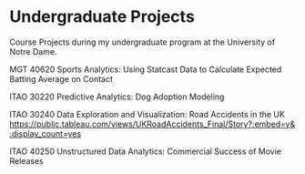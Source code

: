# Undergraduate Projects
Course Projects during my undergraduate program at the University of Notre Dame.

MGT 40620 Sports Analytics: Using Statcast Data to Calculate Expected Batting Average on Contact

ITAO 30220 Predictive Analytics: Dog Adoption Modeling

ITAO 30240 Data Exploration and Visualization: Road Accidents in the UK
<https://public.tableau.com/views/UKRoadAccidents_Final/Story?:embed=y&:display_count=yes>

ITAO 40250 Unstructured Data Analytics: Commercial Success of Movie Releases
